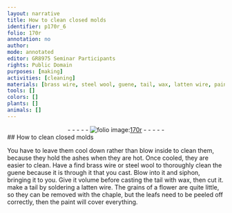 ```yaml
---
layout: narrative
title: How to clean closed molds
identifier: p170r_6
folio: 170r
annotation: no
author:
mode: annotated
editor: GR8975 Seminar Participants
rights: Public Domain
purposes: [making]
activities: [cleaning]
materials: [brass wire, steel wool, guene, tail, wax, latten wire, paint]
tools: []
colors: []
plants: []
animals: []
---
```


 <div class="folio" align="center">- - - - - <a href="http://gallica.bnf.fr/ark:/12148/btv1b10500001g/f345.image" target="_blank"><img src="https://cu-mkp.github.io/GR8975-edition/assets/photo-icon.png" alt="folio image: " style="display:inline-block; margin-bottom:-3px;"/>170r</a> - - - - - </div> 
## How to clean closed molds

 
<span class="activity">You have to leave them cool down rather than blow inside to clean them, because they hold the ashes when they are hot. Once cooled, they are easier to clean. Have a find <span class="material">brass wire</span> or <span class="material">steel wool</span> to thoroughly clean the <span class="material">guene</span> because it is through it that you cast. Blow into it and siphon, bringing it to you. Give it volume before casting the <span class="material">tail</span> with <span class="material">wax</span>, then cut it.</span>
 <span class="figure"></span> <span class="figure"></span> 
make a tail by soldering a <span class="material">latten wire</span>. The grains of a flower are quite little, so they can be removed with the chaple, but the leafs need to be peeled off correctly, then the <span class="material">paint</span> will cover everything.
 